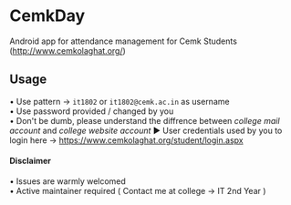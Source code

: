 # CemkDay
Android app for attendance management for Cemk Students (http://www.cemkolaghat.org/)

## Usage
• Use pattern → `it1802` or `it1802@cemk.ac.in` as username  
• Use password provided / changed by you  
• Don't be dumb, please understand the diffrence between *college mail account* and *college website account* ► User credentials used by you to login here → https://www.cemkolaghat.org/student/login.aspx

#### Disclaimer  
• Issues are warmly welcomed  
• Active maintainer required ( Contact me at college -> IT 2nd Year )
